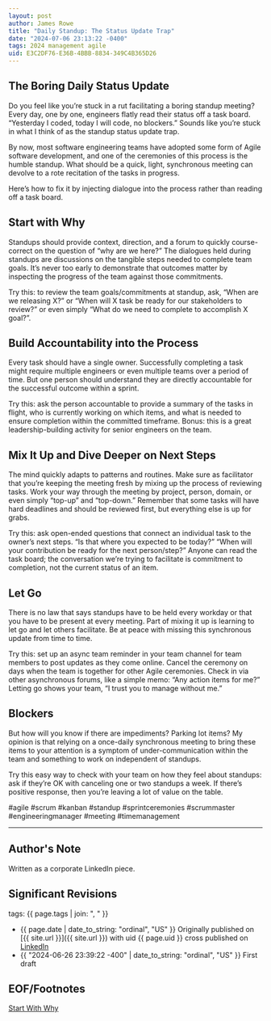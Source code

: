 ```yaml
---
layout: post
author: James Rowe
title: "Daily Standup: The Status Update Trap"
date: "2024-07-06 23:13:22 -0400"
tags: 2024 management agile
uid: E3C2DF76-E36B-4BBB-8834-349C4B365D26
---
```


## The Boring Daily Status Update

Do you feel like you’re stuck in a rut facilitating a boring standup meeting? Every day, one by one, engineers flatly read their status off a task board. “Yesterday I coded, today I will code, no blockers.” Sounds like you’re stuck in what I think of as the standup status update trap.

By now, most software engineering teams have adopted some form of Agile software development, and one of the ceremonies of this process is the humble standup. What should be a quick, light, synchronous meeting can devolve to a rote recitation of the tasks in progress.

Here’s how to fix it by injecting dialogue into the process rather than reading off a task board.

## Start with Why

Standups should provide context, direction, and a forum to quickly course-correct on the question of “why are we here?” The dialogues held during standups are discussions on the tangible steps needed to complete team goals. It’s never too early to demonstrate that outcomes matter by inspecting the progress of the team against those commitments.

Try this: to review the team goals/commitments at standup, ask, “When are we releasing X?” or “When will X task be ready for our stakeholders to review?” or even simply “What do we need to complete to accomplish X goal?”.

## Build Accountability into the Process

Every task should have a single owner. Successfully completing a task might require multiple engineers or even multiple teams over a period of time. But one person should understand they are directly accountable for the successful outcome within a sprint.

Try this: ask the person accountable to provide a summary of the tasks in flight, who is currently working on which items, and what is needed to ensure completion within the committed timeframe. Bonus: this is a great leadership-building activity for senior engineers on the team. 

## Mix It Up and Dive Deeper on Next Steps

The mind quickly adapts to patterns and routines. Make sure as facilitator that you’re keeping the meeting fresh by mixing up the process of reviewing tasks. Work your way through the meeting by project, person, domain, or even simply “top-up” and “top-down.” Remember that some tasks will have hard deadlines and should be reviewed first, but everything else is up for grabs.

Try this: ask open-ended questions that connect an individual task to the owner’s next steps. “Is that where you expected to be today?” “When will your contribution be ready for the next person/step?” Anyone can read the task board; the conversation we’re trying to facilitate is commitment to completion, not the current status of an item.

## Let Go

There is no law that says standups have to be held every workday or that you have to be present at every meeting. Part of mixing it up is learning to let go and let others facilitate. Be at peace with missing this synchronous update from time to time. 

Try this: set up an async team reminder in your team channel for team members to post updates as they come online. Cancel the ceremony on days when the team is together for other Agile ceremonies. Check in via other asynchronous forums, like a simple memo: “Any action items for me?” Letting go shows your team, “I trust you to manage without me.”

## Blockers

But how will you know if there are impediments? Parking lot items? My opinion is that relying on a once-daily synchronous meeting to bring these items to your attention is a symptom of under-communication within the team and something to work on independent of standups.

Try this easy way to check with your team on how they feel about standups: ask if they’re OK with canceling one or two standups a week. If there’s positive response, then you’re leaving a lot of value on the table.

#agile #scrum #kanban #standup #sprintceremonies #scrummaster #engineeringmanager #meeting #timemanagement

---

## Author's Note

Written as a corporate LinkedIn piece.

## Significant Revisions

tags: {{ page.tags | join: ", " }} <!-- todo move this somewhere -->

- {{ page.date | date_to_string: "ordinal", "US" }} Originally published on [{{ site.url }}]({{ site.url }}) with uid {{ page.uid }} cross published on [LinkedIn](https://www.linkedin.com/pulse/daily-standup-status-update-trap-james-rowe-q8boc)
- {{ "2024-06-26 23:39:22 -400" | date_to_string: "ordinal", "US" }} First draft

## EOF/Footnotes

[Start With Why](https://en.wikipedia.org/wiki/Start_with_Why)